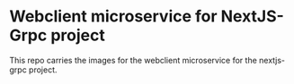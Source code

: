 # Webclient microservice for NextJS-Grpc project

This repo carries the images for the webclient microservice for the
nextjs-grpc project.
